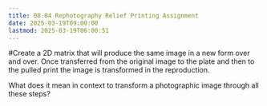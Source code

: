 ```yaml
---
title: 08.04 Rephotography Relief Printing Assignment
date: 2025-03-19T09:00:00
lastmod: 2025-03-19T06:00:51
---
```


#Create a 2D matrix that will produce the same image in a new form over and over.
Once transferred from the original image to the plate and then to the pulled print the image is transformed in the reproduction.

What does it mean in context to transform a photographic image through all these steps?
